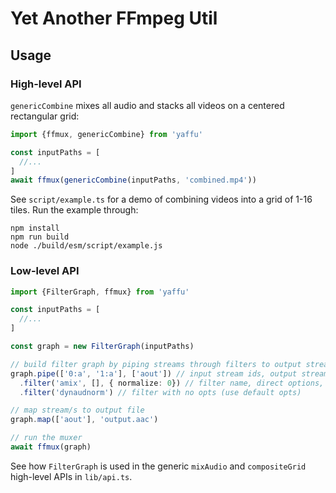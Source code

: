 # Yet Another FFmpeg Util

## Usage

### High-level API
`genericCombine` mixes all audio and stacks all videos on a centered rectangular grid:
```ts
import {ffmux, genericCombine} from 'yaffu'

const inputPaths = [
  //...
]
await ffmux(genericCombine(inputPaths, 'combined.mp4'))
```

See `script/example.ts` for a demo of combining videos into a grid of 1-16 tiles. Run the example through:
```
npm install
npm run build
node ./build/esm/script/example.js
```

### Low-level API

```ts
import {FilterGraph, ffmux} from 'yaffu'

const inputPaths = [
  //...
]

const graph = new FilterGraph(inputPaths)

// build filter graph by piping streams through filters to output streams
graph.pipe(['0:a', '1:a'], ['aout']) // input stream ids, output stream ids
  .filter('amix', [], { normalize: 0}) // filter name, direct options, key-value options
  .filter('dynaudnorm') // filter with no opts (use default opts)

// map stream/s to output file
graph.map(['aout'], 'output.aac')

// run the muxer
await ffmux(graph)
```

See how `FilterGraph` is used in the generic `mixAudio` and `compositeGrid` high-level APIs in `lib/api.ts`.
